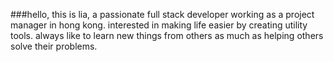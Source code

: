 ###hello, this is lia, a passionate full stack developer working as a project manager in hong kong. interested in making life easier by creating utility tools. always like to learn new things from others as much as helping others solve their problems.